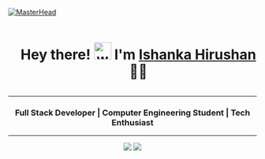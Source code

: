 [![MasterHead](https://cubettech.com/wp-content/uploads/2021/05/WEB-Full-Stack-Developer.jpg)](https://ishankahirushan.github.io)

<div id="user-content-toc">
  <ul align="center">
    <summary>
      <h1 style="display: inline-block">
        Hey there! <img src="https://media.giphy.com/media/hvRJCLFzcasrR4ia7z/giphy.gif" width="35" alt="wave" /> I'm <a href="https://ishankahirushan.github.io/" target="_blank" rel="noopener noreferrer">Ishanka Hirushan</a> 👨‍💻
      </h1>
    </summary>
  </ul>
</div>

<hr>

<h3 align="center">Full Stack Developer | Computer Engineering Student | Tech Enthusiast</h3>

<hr>

<div align="center">
  <img src="https://komarev.com/ghpvc/?username=ishankahirushan&color=blue" />
  <img src="https://komarev.com/ghpvc/?username=ishankahirushan&label=Profile%20views&color=0e75b6&style=flat" />
</div>


